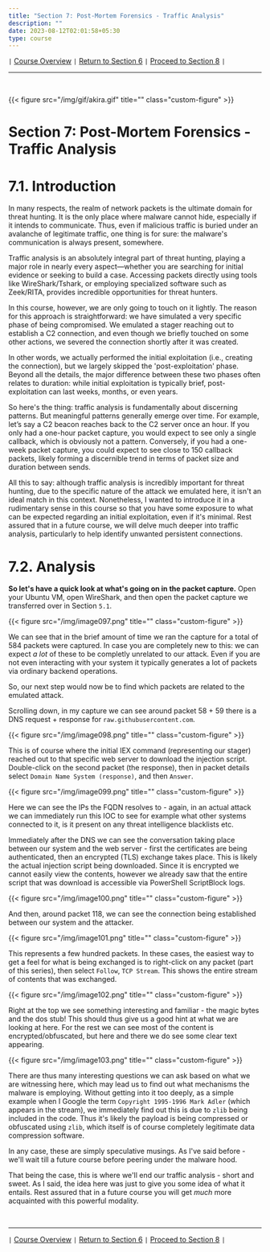 ```yaml
---
title: "Section 7: Post-Mortem Forensics - Traffic Analysis"
description: ""
date: 2023-08-12T02:01:58+05:30
type: course
---
```


`|` [Course Overview](https://www.faanross.com/posts/course01/) `|` [Return to Section 6](https://www.faanross.com/course01/06_post_logs/) `|` [Proceed to Section 8](https://www.faanross.com/course01/08_review/) `|`

***

&nbsp;  


{{< figure src="/img/gif/akira.gif" title="" class="custom-figure" >}}

# Section 7: Post-Mortem Forensics - Traffic Analysis
# 7.1. Introduction

In many respects, the realm of network packets is the ultimate domain for threat hunting. It is the only place where malware cannot hide, especially if it intends to communicate. Thus, even if malicious traffic is buried under an avalanche of legitimate traffic, one thing is for sure: the malware's communication is always present, somewhere.

Traffic analysis is an absolutely integral part of threat hunting, playing a major role in nearly every aspect—whether you are searching for initial evidence or seeking to build a case. Accessing packets directly using tools like WireShark/Tshark, or employing specialized software such as Zeek/RITA, provides incredible opportunities for threat hunters.

In this course, however, we are only going to touch on it lightly. The reason for this approach is straightforward: we have simulated a very specific phase of being compromised. We emulated a stager reaching out to establish a C2 connection, and even though we briefly touched on some other actions, we severed the connection shortly after it was created.

In other words, we actually performed the initial exploitation (i.e., creating the connection), but we largely skipped the 'post-exploitation' phase. Beyond all the details, the major difference between these two phases often relates to duration: while initial exploitation is typically brief, post-exploitation can last weeks, months, or even years.

So here's the thing: traffic analysis is fundamentally about discerning patterns. But meaningful patterns generally emerge over time. For example, let’s say a C2 beacon reaches back to the C2 server once an hour. If you only had a one-hour packet capture, you would expect to see only a single callback, which is obviously not a pattern. Conversely, if you had a one-week packet capture, you could expect to see close to 150 callback packets, likely forming a discernible trend in terms of packet size and duration between sends.

All this to say: although traffic analysis is incredibly important for threat hunting, due to the specific nature of the attack we emulated here, it isn't an ideal match in this context. Nonetheless, I wanted to introduce it in a rudimentary sense in this course so that you have some exposure to what can be expected regarding an initial exploitation, even if it's minimal. Rest assured that in a future course, we will delve much deeper into traffic analysis, particularly to help identify unwanted persistent connections.

# 7.2. Analysis

**So let's have a quick look at what's going on in the packet capture.** Open your Ubuntu VM, open WireShark, and then open the packet capture we transferred over in Section `5.1`. 

{{< figure src="/img/image097.png" title="" class="custom-figure" >}}

We can see that in the brief amount of time we ran the capture for a total of 584 packets were captured. In case you are completely new to this: we can expect *a lot* of these to be completly unrelated to our attack. Even if you are not even interacting with your system it typically generates a lot of packets via ordinary backend operations.

So, our next step would now be to find which packets are related to the emulated attack. 

Scrolling down, in my capture we can see around packet 58 + 59 there is a DNS request + response for `raw.githubusercontent.com`.

{{< figure src="/img/image098.png" title="" class="custom-figure" >}}

This is of course where the initial IEX command (representing our stager) reached out to that specific web server to download the injection script. Double-click on the second packet (the response), then in packet details select `Domain Name System (response)`, and then `Answer`. 

{{< figure src="/img/image099.png" title="" class="custom-figure" >}}

Here we can see the IPs the FQDN resolves to - again, in an actual attack we can immediately run this IOC to see for example what other systems connected to it, is it present on any threat intelligence blacklists etc. 

Immediately after the DNS we can see the conversation taking place between our system and the web server - first the certificates are being authenticated, then an encrypted (TLS) exchange takes place. This is likely the actual injection script being downloaded. Since it is encrypted we cannot easily view the contents, however we already saw that the entire script that was download is accessible via PowerShell ScriptBlock logs. 

{{< figure src="/img/image100.png" title="" class="custom-figure" >}}

And then, around packet 118, we can see the connection being established between our system and the attacker. 

{{< figure src="/img/image101.png" title="" class="custom-figure" >}}

This represents a few hundred packets. In these cases, the easiest way to get a feel for what is being exchanged is to right-click on any packet (part of this series), then select `Follow`, `TCP Stream`. This shows the entire stream of contents that was exchanged. 

{{< figure src="/img/image102.png" title="" class="custom-figure" >}}

Right at the top we see something interesting and familiar - the magic bytes and the dos stub! This should thus give us a good hint at what we are looking at here. For the rest we can see most of the content is encrypted/obfuscated, but here and there we do see some clear text appearing.

{{< figure src="/img/image103.png" title="" class="custom-figure" >}}

There are thus many interesting questions we can ask based on what we are witnessing here, which may lead us to find out what mechanisms the malware is employing. Without getting into it too deeply, as a simple example when I Google the term `Copyright 1995-1996 Mark Adler` (which appears in the stream), we immediately find out this is due to `zlib` being included in the code. Thus it's likely the payload is being compressed or obfuscated using `zlib`, which itself is of course completely legitimate data compression software. 

In any case, these are simply speculative musings. As I've said before - we'll wait till a future course before peering under the malware hood. 

That being the case, this is where we'll end our traffic analysis - short and sweet. As I said, the idea here was just to give you some idea of what it entails. Rest assured that in a future course you will get *much* more acquainted with this powerful modality. 


&nbsp;  

***

`|` [Course Overview](https://www.faanross.com/posts/course01/) `|` [Return to Section 6](https://www.faanross.com/course01/06_post_logs/) `|` [Proceed to Section 8](https://www.faanross.com/course01/08_review/) `|`